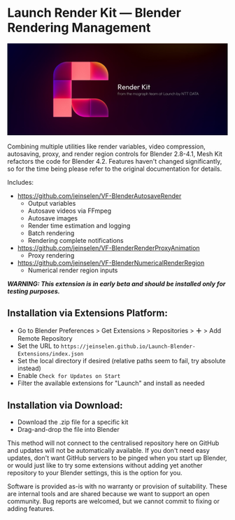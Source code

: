 # Launch Render Kit — Blender Rendering Management

![3D render of an abstract R-shaped logo made up of blocks with some rounded corners in soft reds and oranges, text in the image reads Render Kit from the Mograph team at Launch by NTT DATA](images/RenderKit.jpg)

Combining multiple utilities like render variables, video compression, autosaving, proxy, and render region controls for Blender 2.8-4.1, Mesh Kit refactors the code for Blender 4.2. Features haven't changed significantly, so for the time being please refer to the original documentation for details.

Includes:

- https://github.com/jeinselen/VF-BlenderAutosaveRender
	- Output variables
	- Autosave videos via FFmpeg
	- Autosave images
	- Render time estimation and logging
	- Batch rendering
	- Rendering complete notifications
- https://github.com/jeinselen/VF-BlenderRenderProxyAnimation
	- Proxy rendering
- https://github.com/jeinselen/VF-BlenderNumericalRenderRegion
	- Numerical render region inputs



***WARNING: This extension is in early beta and should be installed only for testing purposes.***



## Installation via Extensions Platform:

- Go to Blender Preferences > Get Extensions > Repositories > **＋** > Add Remote Repository
- Set the URL to `https://jeinselen.github.io/Launch-Blender-Extensions/index.json`
- Set the local directory if desired (relative paths seem to fail, try absolute instead)
- Enable `Check for Updates on Start`
- Filter the available extensions for "Launch" and install as needed



## Installation via Download:

- Download the .zip file for a specific kit
- Drag-and-drop the file into Blender

This method will not connect to the centralised repository here on GitHub and updates will not be automatically available. If you don't need easy updates, don't want GitHub servers to be pinged when you start up Blender, or would just like to try some extensions without adding yet another repository to your Blender settings, this is the option for you.

Software is provided as-is with no warranty or provision of suitability. These are internal tools and are shared because we want to support an open community. Bug reports are welcomed, but we cannot commit to fixing or adding features.
